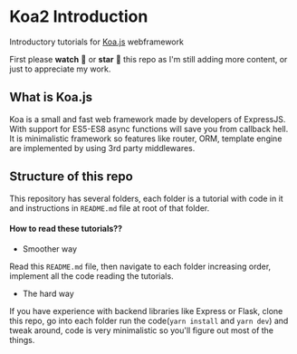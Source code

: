 # Koa2 Introduction

Introductory tutorials for [Koa.js](https://koajs.com/) webframework
    
First please **watch** :eyes: or **star** :star2: this repo as I'm still adding more content, or just to appreciate my work.

## What is Koa.js 
Koa is a small and fast web framework made by developers of ExpressJS. With support for ES5-ES8 async functions will save you from callback hell. It is minimalistic framework so features like router, ORM, template engine are implemented by using 3rd party middlewares.


## Structure of this repo
This repository has several folders, each folder is a tutorial with code in it and instructions in `README.md` file at root of that folder.
#### How to read these tutorials??
- Smoother way

Read this `README.md` file, then navigate to each folder increasing order, implement all the code reading the tutorials.

- The hard way

If you have experience with backend libraries like Express or Flask, clone this repo, go into each folder run the code(`yarn install` and `yarn dev`) and tweak around, code is very minimalistic so you'll figure out most of the things.
